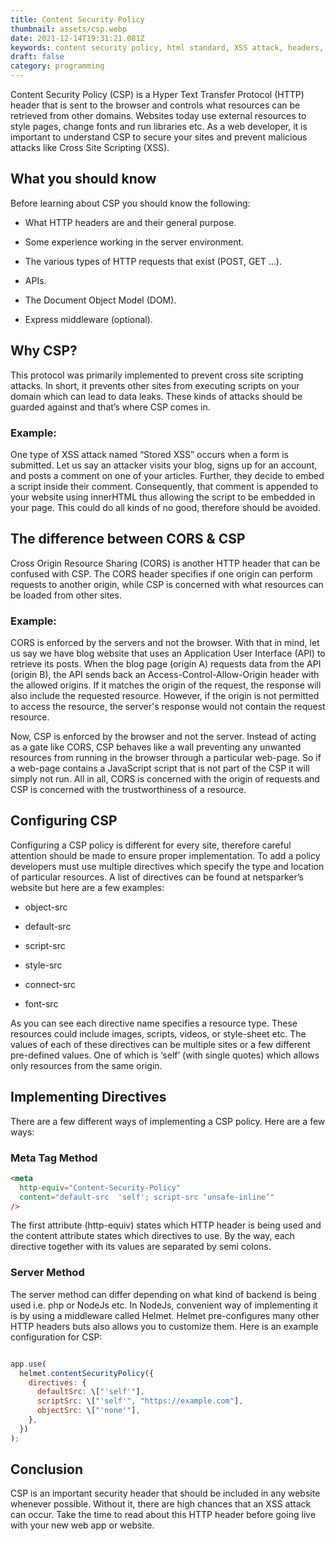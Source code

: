 ```yaml
---
title: Content Security Policy
thumbnail: assets/csp.webp
date: 2021-12-14T19:31:21.081Z
keywords: content security policy, html standard, XSS attack, headers, cors, csp
draft: false
category: programming
---
```


Content Security Policy (CSP) is a Hyper Text Transfer Protocol (HTTP) header
that is sent to the browser and controls what resources can be retrieved from
other domains. Websites today use external resources to style pages, change
fonts and run libraries etc. As a web developer, it is important to understand
CSP to secure your sites and prevent malicious attacks like Cross Site
Scripting (XSS).

## What you should know

Before learning about CSP you should know the following:

- What HTTP headers are and their general purpose.

- Some experience working in the server environment.

- The various types of HTTP requests that exist (POST, GET …).

- APIs.

- The Document Object Model (DOM).

- Express middleware (optional).

## Why CSP?

This protocol was primarily implemented to prevent cross site scripting attacks. In short, it prevents other sites from executing scripts on your domain which can lead to data leaks. These kinds of attacks should be guarded against and that’s where CSP comes in.

### Example:

One type of XSS attack named “Stored XSS” occurs when a form is submitted. Let us say an attacker visits your blog, signs up for an account, and posts a comment on one of your articles. Further, they decide to embed a script inside their comment. Consequently, that comment is appended to your website using innerHTML thus allowing the script to be embedded in your page. This could do all kinds of no good, therefore should be avoided.

## The difference between CORS & CSP

Cross Origin Resource Sharing (CORS) is another HTTP header that can be confused with CSP. The CORS header specifies if one origin can perform requests to another origin, while CSP is concerned with what resources can be loaded from other sites.

### Example:

CORS is enforced by the servers and not the browser. With that in mind, let us say we have blog website that uses an Application User Interface (API) to retrieve its posts. When the blog page (origin A) requests data from the API (origin B), the API sends back an Access-Control-Allow-Origin header with the allowed origins. If it matches the origin of the request, the response will also include the requested resource. However, if the origin is not permitted to access the resource, the server's response would not contain the request resource.

Now, CSP is enforced by the browser and not the server. Instead of acting as a gate like CORS, CSP behaves like a wall preventing any unwanted resources from running in the browser through a particular web-page. So if a web-page contains a JavaScript script that is not part of the CSP it will simply not run. All in all, CORS is concerned with the origin of requests and CSP is concerned with the trustworthiness of a resource.

## Configuring CSP

Configuring a CSP policy is different for every site, therefore careful attention should be made to ensure proper implementation. To add a policy developers must use multiple directives which specify the type and location of particular resources. A list of directives can be found at netsparker’s website but here are a few examples:

- object-src

- default-src

- script-src

- style-src

- connect-src

- font-src

As you can see each directive name specifies a resource type. These resources could include images, scripts, videos, or style-sheet etc. The values of each of these directives can be multiple sites or a few different pre-defined values. One of which is ‘self’ (with single quotes) which allows only resources from the same origin.

## Implementing Directives

There are a few different ways of implementing a CSP policy. Here are a few ways:

### Meta Tag Method

```html
<meta
  http-equiv="Content-Security-Policy"
  content="default-src  'self'; script-src ‘unsafe-inline’"
/>
```

The first attribute (http-equiv) states which HTTP header is being used and the content attribute states which directives to use. By the way, each directive together with its values are separated by semi colons.

### Server Method

The server method can differ depending on what kind of backend is being used i.e. php or NodeJs etc. In NodeJs, convenient way of implementing it is by using a middleware called Helmet. Helmet pre-configures many other HTTP headers buts also allows you to customize them. Here is an example configuration for CSP:

```javascript

app.use(
  helmet.contentSecurityPolicy({
    directives: {
      defaultSrc: \["'self'"],
      scriptSrc: \["'self'", "https://example.com"],
      objectSrc: \["'none'"],
    },
  })
);

```

## Conclusion

CSP is an important security header that should be included in any website whenever possible. Without it, there are high chances that an XSS attack can occur. Take the time to read about this HTTP header before going live with your new web app or website.
